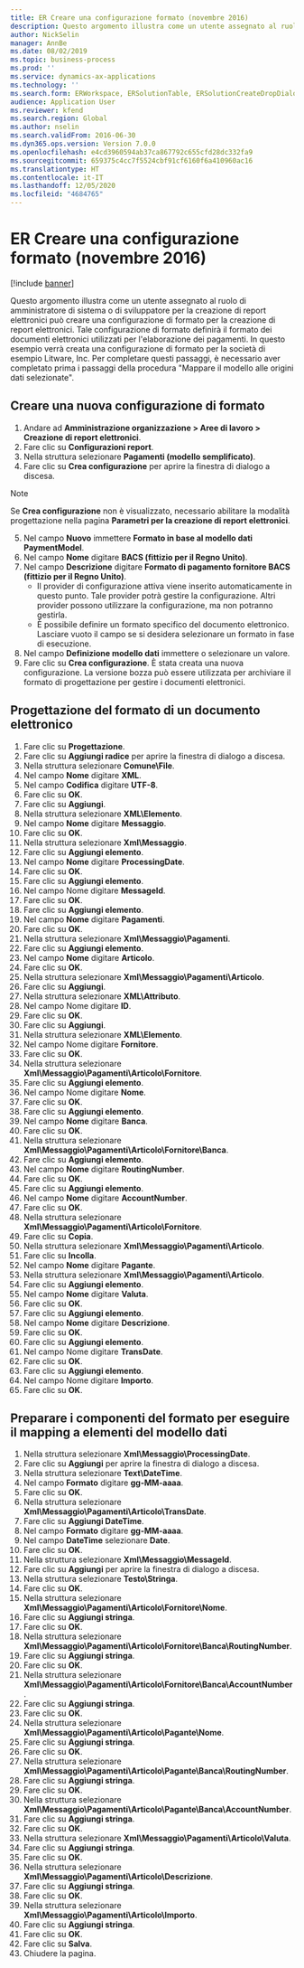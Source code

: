 ```yaml
---
title: ER Creare una configurazione formato (novembre 2016)
description: Questo argomento illustra come un utente assegnato al ruolo di amministratore di sistema o di sviluppatore per la creazione di report elettronici può creare una configurazione di formato per la creazione di report elettronici.
author: NickSelin
manager: AnnBe
ms.date: 08/02/2019
ms.topic: business-process
ms.prod: ''
ms.service: dynamics-ax-applications
ms.technology: ''
ms.search.form: ERWorkspace, ERSolutionTable, ERSolutionCreateDropDialog, EROperationDesigner, ERComponentTypeDropDialog
audience: Application User
ms.reviewer: kfend
ms.search.region: Global
ms.author: nselin
ms.search.validFrom: 2016-06-30
ms.dyn365.ops.version: Version 7.0.0
ms.openlocfilehash: e4cd3960594ab37ca867792c655cfd28dc332fa9
ms.sourcegitcommit: 659375c4cc7f5524cbf91cf6160f6a410960ac16
ms.translationtype: HT
ms.contentlocale: it-IT
ms.lasthandoff: 12/05/2020
ms.locfileid: "4684765"
---
```

# <a name="er-create-a-format-configuration-november-2016"></a>ER Creare una configurazione formato (novembre 2016)

[!include [banner](../../includes/banner.md)]

Questo argomento illustra come un utente assegnato al ruolo di amministratore di sistema o di sviluppatore per la creazione di report elettronici può creare una configurazione di formato per la creazione di report elettronici. Tale configurazione di formato definirà il formato dei documenti elettronici utilizzati per l'elaborazione dei pagamenti. In questo esempio verrà creata una configurazione di formato per la società di esempio Litware, Inc. Per completare questi passaggi, è necessario aver completato prima i passaggi della procedura "Mappare il modello alle origini dati selezionate".


## <a name="create-a-new-format-configuration"></a>Creare una nuova configurazione di formato
1. Andare ad **Amministrazione organizzazione > Aree di lavoro > Creazione di report elettronici**.
2. Fare clic su **Configurazioni report**.
3. Nella struttura selezionare **Pagamenti (modello semplificato)**.
4. Fare clic su **Crea configurazione** per aprire la finestra di dialogo a discesa.

 > [!NOTE]
 > Se **Crea configurazione** non è visualizzato, necessario abilitare la modalità progettazione nella pagina **Parametri per la creazione di report elettronici**. 
 
5. Nel campo **Nuovo** immettere **Formato in base al modello dati PaymentModel**.
6. Nel campo **Nome** digitare **BACS (fittizio per il Regno Unito)**.
7. Nel campo **Descrizione** digitare **Formato di pagamento fornitore BACS (fittizio per il Regno Unito)**.
    * Il provider di configurazione attiva viene inserito automaticamente in questo punto. Tale provider potrà gestire la configurazione. Altri provider possono utilizzare la configurazione, ma non potranno gestirla.  
    * È possibile definire un formato specifico del documento elettronico. Lasciare vuoto il campo se si desidera selezionare un formato in fase di esecuzione.  
8. Nel campo **Definizione modello dati** immettere o selezionare un valore.
9. Fare clic su **Crea configurazione**. È stata creata una nuova configurazione. La versione bozza può essere utilizzata per archiviare il formato di progettazione per gestire i documenti elettronici.  

## <a name="design-the-format-of-an-electronic-document"></a>Progettazione del formato di un documento elettronico
1. Fare clic su **Progettazione**.
2. Fare clic su **Aggiungi radice** per aprire la finestra di dialogo a discesa.
3. Nella struttura selezionare **Comune\File**.
4. Nel campo **Nome** digitare **XML**.
5. Nel campo **Codifica** digitare **UTF-8**.
6. Fare clic su **OK**.
7. Fare clic su **Aggiungi**.
8. Nella struttura selezionare **XML\Elemento**.
9. Nel campo **Nome** digitare **Messaggio**.
10. Fare clic su **OK**.
11. Nella struttura selezionare **Xml\Messaggio**.
12. Fare clic su **Aggiungi elemento**.
13. Nel campo **Nome** digitare **ProcessingDate**.
14. Fare clic su **OK**.
15. Fare clic su **Aggiungi elemento**.
16. Nel campo Nome digitare **MessageId**.
17. Fare clic su **OK**.
18. Fare clic su **Aggiungi elemento**.
19. Nel campo **Nome** digitare **Pagamenti**.
20. Fare clic su **OK**.
21. Nella struttura selezionare **Xml\Messaggio\Pagamenti**.
22. Fare clic su **Aggiungi elemento**.
23. Nel campo **Nome** digitare **Articolo**.
24. Fare clic su **OK**.
25. Nella struttura selezionare **Xml\Messaggio\Pagamenti\Articolo**.
26. Fare clic su **Aggiungi**.
27. Nella struttura selezionare **XML\Attributo**.
28. Nel campo Nome digitare **ID**.
29. Fare clic su **OK**.
30. Fare clic su **Aggiungi**.
31. Nella struttura selezionare **XML\Elemento**.
32. Nel campo Nome digitare **Fornitore**.
33. Fare clic su **OK**.
34. Nella struttura selezionare **Xml\Messaggio\Pagamenti\Articolo\Fornitore**.
35. Fare clic su **Aggiungi elemento**.
36. Nel campo Nome digitare **Nome**.
37. Fare clic su **OK**.
38. Fare clic su **Aggiungi elemento**.
39. Nel campo **Nome** digitare **Banca**.
40. Fare clic su **OK**.
41. Nella struttura selezionare **Xml\Messaggio\Pagamenti\Articolo\Fornitore\Banca**.
42. Fare clic su **Aggiungi elemento**.
43. Nel campo **Nome** digitare **RoutingNumber**.
44. Fare clic su **OK**.
45. Fare clic su **Aggiungi elemento**.
46. Nel campo **Nome** digitare **AccountNumber**.
47. Fare clic su **OK**.
48. Nella struttura selezionare **Xml\Messaggio\Pagamenti\Articolo\Fornitore**.
49. Fare clic su **Copia**.
50. Nella struttura selezionare **Xml\Messaggio\Pagamenti\Articolo**.
51. Fare clic su **Incolla**.
52. Nel campo **Nome** digitare **Pagante**.
53. Nella struttura selezionare **Xml\Messaggio\Pagamenti\Articolo**.
54. Fare clic su **Aggiungi elemento**.
55. Nel campo **Nome** digitare **Valuta**.
56. Fare clic su **OK**.
57. Fare clic su **Aggiungi elemento**.
58. Nel campo **Nome** digitare **Descrizione**.
59. Fare clic su **OK**.
60. Fare clic su **Aggiungi elemento**.
61. Nel campo Nome digitare **TransDate**.
62. Fare clic su **OK**.
63. Fare clic su **Aggiungi elemento**.
64. Nel campo Nome digitare **Importo**.
65. Fare clic su **OK**.

## <a name="prepare-format-components-for-mapping-to-data-model-elements"></a>Preparare i componenti del formato per eseguire il mapping a elementi del modello dati
1. Nella struttura selezionare **Xml\Messaggio\ProcessingDate**.
2. Fare clic su **Aggiungi** per aprire la finestra di dialogo a discesa.
3. Nella struttura selezionare **Text\DateTime**.
4. Nel campo **Formato** digitare **gg-MM-aaaa**.
5. Fare clic su **OK**.
6. Nella struttura selezionare **Xml\Messaggio\Pagamenti\Articolo\TransDate**.
7. Fare clic su **Aggiungi DateTime**.
8. Nel campo **Formato** digitare **gg-MM-aaaa**.
9. Nel campo **DateTime** selezionare **Date**.
10. Fare clic su **OK**.
11. Nella struttura selezionare **Xml\Messaggio\MessageId**.
12. Fare clic su **Aggiungi** per aprire la finestra di dialogo a discesa.
13. Nella struttura selezionare **Testo\Stringa**.
14. Fare clic su **OK**.
15. Nella struttura selezionare **Xml\Messaggio\Pagamenti\Articolo\Fornitore\Nome**.
16. Fare clic su **Aggiungi stringa**.
17. Fare clic su **OK**.
18. Nella struttura selezionare **Xml\Messaggio\Pagamenti\Articolo\Fornitore\Banca\RoutingNumber**.
19. Fare clic su **Aggiungi stringa**.
20. Fare clic su **OK**.
21. Nella struttura selezionare **Xml\Messaggio\Pagamenti\Articolo\Fornitore\Banca\AccountNumber**.
22. Fare clic su **Aggiungi stringa**.
23. Fare clic su **OK**.
24. Nella struttura selezionare **Xml\Messaggio\Pagamenti\Articolo\Pagante\Nome**.
25. Fare clic su **Aggiungi stringa**.
26. Fare clic su **OK**.
27. Nella struttura selezionare **Xml\Messaggio\Pagamenti\Articolo\Pagante\Banca\RoutingNumber**.
28. Fare clic su **Aggiungi stringa**.
29. Fare clic su **OK**.
30. Nella struttura selezionare **Xml\Messaggio\Pagamenti\Articolo\Pagante\Banca\AccountNumber**.
31. Fare clic su **Aggiungi stringa**.
32. Fare clic su **OK**.
33. Nella struttura selezionare **Xml\Messaggio\Pagamenti\Articolo\Valuta**.
34. Fare clic su **Aggiungi stringa**.
35. Fare clic su **OK**.
36. Nella struttura selezionare **Xml\Messaggio\Pagamenti\Articolo\Descrizione**.
37. Fare clic su **Aggiungi stringa**.
38. Fare clic su **OK**.
39. Nella struttura selezionare **Xml\Messaggio\Pagamenti\Articolo\Importo**.
40. Fare clic su **Aggiungi stringa**.
41. Fare clic su **OK**.
42. Fare clic su **Salva**.
43. Chiudere la pagina.

